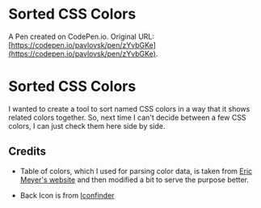 # Sorted CSS Colors

A Pen created on CodePen.io. Original URL: [https://codepen.io/pavlovsk/pen/zYvbGKe](https://codepen.io/pavlovsk/pen/zYvbGKe).

# Sorted CSS Colors

I wanted to create a tool to sort named CSS colors in a way that it shows related colors together. So, next time I can't decide between a few CSS colors, I can just check them here side by side.

## Credits

- Table of colors, which I used for parsing color data, is taken from [Eric Meyer's website](https://meyerweb.com/eric/css/colors/) and then modified a bit to serve the purpose better.

- Back Icon is from [Iconfinder](https://www.iconfinder.com/icons/326518/arrow_back_icon)
